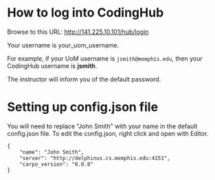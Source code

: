 # How to log into CodingHub

Browse to this URL: http://141.225.10.101/hub/login

Your username is your_uom_username.

For example, if your UoM username is `jsmith@memphis.edu`, then your CodingHub username is **jsmith**.

The instructor will inform you of the default password.


# Setting up config.json file

You will need to replace "John Smith" with your name in the default config.json file. To edit the config.json, right click and open with Editor.

```
{
    "name": "John Smith",
    "server": "http://delphinus.cs.memphis.edu:4151",
    "carpo_version": "0.0.8"
}
```